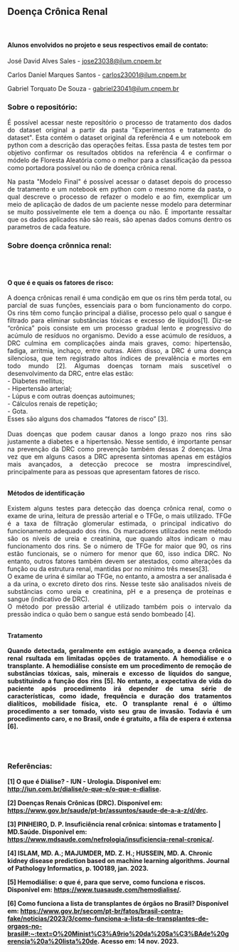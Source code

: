 <h2><b>Doença Crônica Renal</b></h2> <br> 
<h4><b>Alunos envolvidos no projeto e seus respectivos email de contato:</b></h4> 
<p>José David Alves Sales - <a href="mailto:jose23038@ilum.cnpem.br">jose23038@ilum.cnpem.br</a></p>
<p>Carlos Daniel Marques Santos - <a href="mailto:carlos23001@ilum.cnpem.br">carlos23001@ilum.cnpem.br</a></p>
<p>Gabriel Torquato De Souza - <a href="mailto:gabriel23041@ilum.cnpem.br">gabriel23041@ilum.cnpem.br</a></p>


<h3><b>Sobre o repositório:</h3> </b>

<p align = 'justify'>É possível acessar neste repositório o processo de tratamento dos dados do dataset original a partir da pasta "Experimentos e tratamento do dataset". Esta contém o dataset original da referência 4 e um notebook em python com a descrição das operações feitas. Essa pasta de testes tem por objetivo confirmar os resultados obtidos na referência 4 e confirmar o módelo de Floresta Aleatória como o melhor para a classificação da pessoa como portadora possível ou não de doença crônica renal. </b>
<p align = 'justify'>Na pasta "Modelo Final" é possível acessar o dataset depois do processo de tratamento e um notebook em python com o mesmo nome da pasta, o qual descreve o processo de refazer o modelo e ao fim, exemplicar um meio de aplicação de dados de um paciente nesse modelo para determinar se muito possivelmente ele tem a doença ou não. É importante ressaltar que os dados aplicados não são reais, são apenas dados comuns dentro os parametros de cada feature. 

  
<h3><b>Sobre doença crônnica renal:</h3> </b><br><br>
<p align = 'justify'>
<b>O que é e quais os fatores de risco: </b><br><br>
A doença crônicas renail é uma condição em que os rins têm perda total, ou parcial de suas funções, essenciais para o bom funcionamento do corpo. Os rins têm como função principal a diálise, processo pelo qual o sangue é filtrado para eliminar substâncias tóxicas e excesso de líquidos[1]. Diz-se “crônica” pois consiste em um processo gradual lento e progressivo  do acúmulo de resíduos no organismo. Devido a esse acúmulo de resíduos, a DRC culmina em complicações ainda mais graves, como: hipertensão, fadiga, arritmia, inchaço, entre outras. Além disso, a DRC é uma doença silenciosa, que tem registrado altos índices de prevalência e mortes em todo mundo [2].  
Algumas doenças tornam mais suscetível o desenvolvimento da DRC, entre elas estão:</br>
- Diabetes mellitus;</br>
- Hipertensão arterial;</br>
- Lúpus e com outras doenças autoimunes; </br>
- Cálculos renais de repetição;</br>
- Gota.</br>
Esses são alguns dos chamados “fatores de risco” [3].<br><br>
Duas doenças que podem causar danos a longo prazo nos rins são justamente a diabetes e a hipertensão. Nesse sentido, é importante pensar na prevenção da DRC como prevenção também dessas 2 doenças. Uma vez que em alguns casos a DRC apresenta sintomas apenas em estágios mais avançados, a detecção precoce se mostra imprescindível, principalmente para as pessoas que apresentam fatores de risco.<br><br> </p>

<p align = 'justify'><b>Métodos de identificação</b><br><br>
Existem alguns testes para detecção das doença crônica renal, como o exame de urina, leitura de pressão arterial e o TFGe, o mais utilizado.
TFGe é a taxa de filtração glomerular estimada, o principal indicativo do funcionamento adequado dos rins. Os marcadores utilizados neste método são os níveis de ureia e creatinina, que quando altos indicam o mau funcionamento dos rins. Se o número de TFGe for maior que 90, os rins estão funcionais, se o número for menor que 60, isso indica DRC. No entanto, outros fatores também devem ser atestados, como alterações da função ou da estrutura renal, mantidas por no mínimo três meses[3].<br>
O exame de urina é similar ao TFGe, no entanto, a amostra a ser analisada é a da urina, o excreto direto dos rins. Nesse teste são analisados níveis de substâncias como ureia e creatinina, pH e a presença de proteínas e sangue (indicativo de DRC).<br>
O método por pressão arterial é utilizado também pois o intervalo da pressão indica o quão bem o sangue está sendo bombeado [4].<br><br> </p>
 
<p align = 'justify'><b>Tratamento<b> <br><br>
Quando detectada, geralmente em estágio avançado, a doença crônica renal rsultada em limitadas opções de tratamento. A hemodiálise e o transplante.
A hemodiálise consiste em um procedimento de remoção de substâncias tóxicas, sais, minerais e excesso de líquidos do sangue, substituindo a função dos rins [5]. No entanto, a expectativa de vida do paciente após procedimento irá depender de uma série de características, como idade, frequência e duração dos tratamentos dialíticos, mobilidade física, etc.
O transplante renal é o último procedimento a ser tomado, visto seu grau de invasão. Todavia é um procedimento caro, e no Brasil, onde é gratuito, a fila de espera é extensa [6]. </p><br><br>

<h3>Referências:</h3>

<p>[1] O que é Diálise? - IUN - Urologia. Disponível em: <a href="http://iun.com.br/dialise/o-que-e/o-que-e-dialise">http://iun.com.br/dialise/o-que-e/o-que-e-dialise</a>.</p>
<p>[2] Doenças Renais Crônicas (DRC). Disponível em: <a href="https://www.gov.br/saude/pt-br/assuntos/saude-de-a-a-z/d/drc">https://www.gov.br/saude/pt-br/assuntos/saude-de-a-a-z/d/drc</a>.</p>
<p>[3] PINHEIRO, D. P. Insuficiência renal crônica: sintomas e tratamento | MD.Saúde. Disponível em: <a href="https://www.mdsaude.com/nefrologia/insuficiencia-renal-cronica/">https://www.mdsaude.com/nefrologia/insuficiencia-renal-cronica/</a>.</p>
<p>[4] ISLAM, MD. A.; MAJUMDER, MD. Z. H.; HUSSEIN, MD. A. Chronic kidney disease prediction based on machine learning algorithms. Journal of Pathology Informatics, p. 100189, jan. 2023.</p>
<p>[5] Hemodiálise: o que é, para que serve, como funciona e riscos. Disponível em: <a href="https://www.tuasaude.com/hemodialise/">https://www.tuasaude.com/hemodialise/</a>.</p>
<p>[6] Como funciona a lista de transplantes de órgãos no Brasil? Disponível em: <a href="https://www.gov.br/secom/pt-br/fatos/brasil-contra-fake/noticias/2023/3/como-funciona-a-lista-de-transplantes-de-orgaos-no-brasil#:~:text=O%20Minist%C3%A9rio%20da%20Sa%C3%BAde%20gerencia%20a%20lista%20de" target="_blank">https://www.gov.br/secom/pt-br/fatos/brasil-contra-fake/noticias/2023/3/como-funciona-a-lista-de-transplantes-de-orgaos-no-brasil#:~:text=O%20Minist%C3%A9rio%20da%20Sa%C3%BAde%20gerencia%20a%20lista%20de</a>. Acesso em: 14 nov. 2023.</p>



